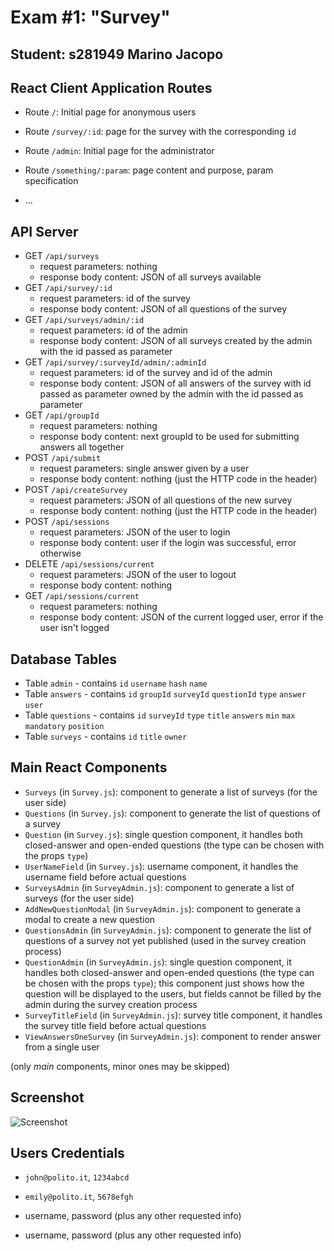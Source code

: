 # Exam #1: "Survey"
## Student: s281949 Marino Jacopo 

## React Client Application Routes

- Route `/`: Initial page for anonymous users
- Route `/survey/:id`: page for the survey with the corresponding `id`
- Route `/admin`: Initial page for the administrator
  
- Route `/something/:param`: page content and purpose, param specification
- ...

## API Server

- GET `/api/surveys`
  - request parameters: nothing
  - response body content: JSON of all surveys available
- GET `/api/survey/:id`
  - request parameters: id of the survey
  - response body content: JSON of all questions of the survey
- GET `/api/surveys/admin/:id`
  - request parameters: id of the admin
  - response body content: JSON of all surveys created by the admin with the id passed as parameter
- GET `/api/survey/:surveyId/admin/:adminId`
  - request parameters: id of the survey and id of the admin
  - response body content: JSON of all answers of the survey with id passed as parameter owned by the admin with the id passed as parameter
- GET `/api/groupId`
  - request parameters: nothing
  - response body content: next groupId to be used for submitting answers all together
- POST `/api/submit`
  - request parameters: single answer given by a user
  - response body content: nothing (just the HTTP code in the header)
- POST `/api/createSurvey`
  - request parameters: JSON of all questions of the new survey
  - response body content: nothing (just the HTTP code in the header)
- POST `/api/sessions`
  - request parameters: JSON of the user to login
  - response body content: user if the login was successful, error otherwise
- DELETE `/api/sessions/current`
  - request parameters: JSON of the user to logout
  - response body content: nothing
- GET `/api/sessions/current`
  - request parameters: nothing
  - response body content: JSON of the current logged user, error if the user isn't logged

## Database Tables

-  Table `admin` - contains `id` `username` `hash` `name`
-  Table `answers` - contains `id` `groupId` `surveyId` `questionId` `type` `answer` `user`
-  Table `questions` - contains `id` `surveyId` `type` `title` `answers` `min` `max` `mandatory` `position`
-  Table `surveys` - contains `id` `title` `owner`

## Main React Components

- `Surveys` (in `Survey.js`): component to generate a list of surveys (for the user side)
- `Questions` (in `Survey.js`): component to generate the list of questions of a survey
- `Question` (in `Survey.js`): single question component, it handles both closed-answer and open-ended questions (the type can be chosen with the props `type`)
- `UserNameField` (in `Survey.js`): username component, it handles the username field before actual questions
- `SurveysAdmin` (in `SurveyAdmin.js`): component to generate a list of surveys (for the user side)
- `AddNewQuestionModal` (in `SurveyAdmin.js`): component to generate a modal to create a new question
- `QuestionsAdmin` (in `SurveyAdmin.js`): component to generate the list of questions of a survey not yet published (used in the survey creation process)
- `QuestionAdmin` (in `SurveyAdmin.js`): single question component, it handles both closed-answer and open-ended questions (the type can be chosen with the props `type`); this component just shows how the question will be displayed to the users, but fields cannot be filled by the admin during the survey creation process
- `SurveyTitleField` (in `SurveyAdmin.js`): survey title component, it handles the survey title field before actual questions
- `ViewAnswersOneSurvey` (in `SurveyAdmin.js`): component to render answer from a single user

(only _main_ components, minor ones may be skipped)

## Screenshot

![Screenshot](./img/screenshot.jpg)

## Users Credentials

- `john@polito.it`, `1234abcd`
- `emily@polito.it`, `5678efgh`
  



- username, password (plus any other requested info)
- username, password (plus any other requested info)
